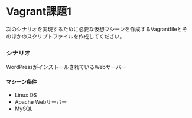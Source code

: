 # Vagrant課題1

次のシナリオを実現するために必要な仮想マシーンを作成するVagrantfileとそのほかのスクリプトファイルを作成してください。

### シナリオ

WordPressがインストールされているWebサーバー

#### マシーン条件

- Linux OS
- Apache Webサーバー
- MySQL 
